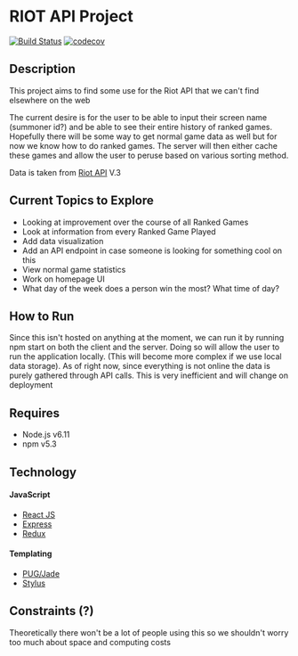 # RIOT API Project

[![Build Status](https://travis-ci.org/JuiMin/Riot-API-Data.svg?branch=master)](https://travis-ci.org/JuiMin/Riot-API-Data)
[![codecov](https://codecov.io/gh/JuiMin/Riot-API-Data/branch/master/graph/badge.svg)](https://codecov.io/gh/JuiMin/Riot-API-Data)


## Description
This project aims to find some use for the Riot API that we can't find elsewhere on the web

The current desire is for the user to be able to input their screen name (summoner id?) and be able to see their
entire history of ranked games. Hopefully there will be some way to get normal game data as well but for now we know
how to do ranked games. The server will then either cache these games and allow the user to peruse based on various sorting
method.

Data is taken from [Riot API](https://developer.riotgames.com/) V.3

## Current Topics to Explore
- Looking at improvement over the course of all Ranked Games
- Look at information from every Ranked Game Played
- Add data visualization
- Add an API endpoint in case someone is looking for something cool on this
- View normal game statistics
- Work on homepage UI
- What day of the week does a person win the most? What time of day?

## How to Run
Since this isn't hosted on anything at the moment, we can run it by running npm start on both
the client and the server. Doing so will allow the user to run the application locally. (This
will become more complex if we use local data storage). As of right now, since everything is not online
the data is purely gathered through API calls. This is very inefficient and will change on deployment

## Requires
- Node.js v6.11
- npm v5.3

## Technology
#### JavaScript
- [React JS](https://facebook.github.io/react/)
- [Express](https://expressjs.com/)
- [Redux](http://redux.js.org/)

#### Templating
- [PUG/Jade](https://pugjs.org/api/getting-started.html)
- [Stylus](http://stylus-lang.com/)


## Constraints (?)
Theoretically there won't be a lot of people using this so we shouldn't worry too much about space and computing costs

